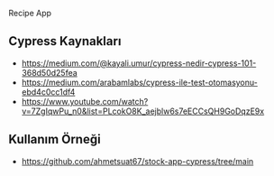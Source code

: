 Recipe App 

## Cypress Kaynakları
- https://medium.com/@kayali.umur/cypress-nedir-cypress-101-368d50d25fea
- https://medium.com/arabamlabs/cypress-ile-test-otomasyonu-ebd4c0cc1df4
- https://www.youtube.com/watch?v=7ZgIqwPu_n0&list=PLcokO8K_aejblw6s7eECCsQH9GoDqzE9x

## Kullanım Örneği
- https://github.com/ahmetsuat67/stock-app-cypress/tree/main


